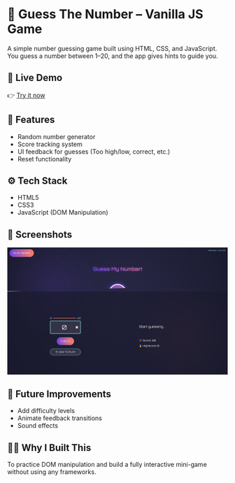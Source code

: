 # 🎯 Guess The Number – Vanilla JS Game

A simple number guessing game built using HTML, CSS, and JavaScript. You guess a number between 1–20, and the app gives hints to guide you.

## 🚀 Live Demo
👉 [Try it now](https://megabytis.github.io/Guess-The-Number/)

## 🧪 Features
- Random number generator
- Score tracking system
- UI feedback for guesses (Too high/low, correct, etc.)
- Reset functionality

## ⚙️ Tech Stack
- HTML5
- CSS3
- JavaScript (DOM Manipulation)

## 📸 Screenshots
![Gameplay Screenshot](./screenshots/gameplay.png)

## 📌 Future Improvements
- Add difficulty levels
- Animate feedback transitions
- Sound effects

## 🙋‍♂️ Why I Built This
To practice DOM manipulation and build a fully interactive mini-game without using any frameworks.
